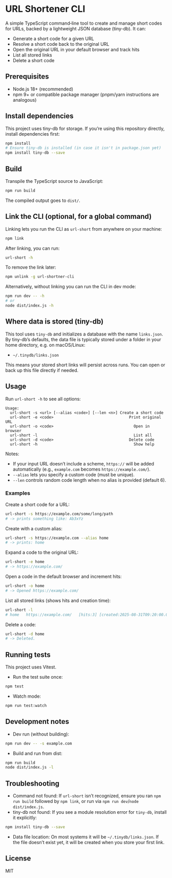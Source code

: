 # URL Shortener CLI

A simple TypeScript command‑line tool to create and manage short codes for URLs, backed by a lightweight JSON database (tiny-db). It can:
- Generate a short code for a given URL
- Resolve a short code back to the original URL
- Open the original URL in your default browser and track hits
- List all stored links
- Delete a short code

## Prerequisites
- Node.js 18+ (recommended)
- npm 9+ or compatible package manager (pnpm/yarn instructions are analogous)

## Install dependencies
This project uses tiny-db for storage. If you’re using this repository directly, install dependencies first:

```bash
npm install
# Ensure tiny-db is installed (in case it isn't in package.json yet)
npm install tiny-db --save
```

## Build
Transpile the TypeScript source to JavaScript:

```bash
npm run build
```

The compiled output goes to `dist/`.

## Link the CLI (optional, for a global command)
Linking lets you run the CLI as `url-short` from anywhere on your machine:

```bash
npm link
```

After linking, you can run:

```bash
url-short -h
```

To remove the link later:

```bash
npm unlink -g url-shortner-cli
```

Alternatively, without linking you can run the CLI in dev mode:

```bash
npm run dev -- -h
# or
node dist/index.js -h
```

## Where data is stored (tiny-db)
This tool uses `tiny-db` and initializes a database with the name `links.json`. By tiny-db’s defaults, the data file is typically stored under a folder in your home directory, e.g. on macOS/Linux:

- `~/.tinydb/links.json`

This means your stored short links will persist across runs. You can open or back up this file directly if needed.

## Usage
Run `url-short -h` to see all options:

```
Usage:
  url-short -s <url> [--alias <code>] [--len <n>] Create a short code
  url-short -e <code>                                 Print original URL
  url-short -o <code>                                   Open in browser
  url-short -l                                          List all
  url-short -d <code>                                 Delete code
  url-short -h                                          Show help
```

Notes:
- If your input URL doesn’t include a scheme, `https://` will be added automatically (e.g., `example.com` becomes `https://example.com/`).
- `--alias` lets you specify a custom code (must be unique).
- `--len` controls random code length when no alias is provided (default 6).

### Examples
Create a short code for a URL:

```bash
url-short -s https://example.com/some/long/path
# -> prints something like: Ab3xYz
```

Create with a custom alias:

```bash
url-short -s https://example.com --alias home
# -> prints: home
```

Expand a code to the original URL:

```bash
url-short -e home
# -> https://example.com/
```

Open a code in the default browser and increment hits:

```bash
url-short -o home
# -> Opened https://example.com/
```

List all stored links (shows hits and creation time):

```bash
url-short -l
# home   https://example.com/   [hits:3] [created:2025-08-31T09:20:00.000Z]
```

Delete a code:

```bash
url-short -d home
# -> Deleted.
```

## Running tests
This project uses Vitest.

- Run the test suite once:

```bash
npm test
```

- Watch mode:

```bash
npm run test:watch
```

## Development notes
- Dev run (without building):

```bash
npm run dev -- -s example.com
```

- Build and run from dist:

```bash
npm run build
node dist/index.js -l
```

## Troubleshooting
- Command not found: If `url-short` isn’t recognized, ensure you ran `npm run build` followed by `npm link`, or run via `npm run dev`/`node dist/index.js`.
- tiny-db not found: If you see a module resolution error for `tiny-db`, install it explicitly:

```bash
npm install tiny-db --save
```

- Data file location: On most systems it will be `~/.tinydb/links.json`. If the file doesn’t exist yet, it will be created when you store your first link.

## License
MIT